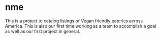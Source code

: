 # nme
This is a project to catalog listings of Vegan friendly eateries across America.
This is also our first time working as a team to accomplish a goal as well as our first project in general.
